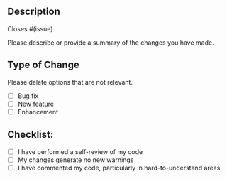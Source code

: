## Description

Closes #(issue)

Please describe or provide a summary of the changes you have made.

## Type of Change

Please delete options that are not relevant.

- [ ] Bug fix
- [ ] New feature
- [ ] Enhancement

## Checklist:

- [ ] I have performed a self-review of my code
- [ ] My changes generate no new warnings
- [ ] I have commented my code, particularly in hard-to-understand areas
